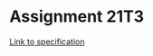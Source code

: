 # Assignment 21T3

[Link to specification](https://gitlab.cse.unsw.edu.au/COMP2511/21T3/assignment-specification)
